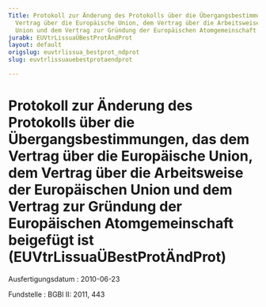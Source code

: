 ```yaml
---
Title: Protokoll zur Änderung des Protokolls über die Übergangsbestimmungen, das dem
  Vertrag über die Europäische Union, dem Vertrag über die Arbeitsweise der Europäischen
  Union und dem Vertrag zur Gründung der Europäischen Atomgemeinschaft beigefügt ist
jurabk: EUVtrLissuaÜBestProtÄndProt
layout: default
origslug: euvtrlissua_bestprot_ndprot
slug: euvtrlissuauebestprotaendprot

---
```


# Protokoll zur Änderung des Protokolls über die Übergangsbestimmungen, das dem Vertrag über die Europäische Union, dem Vertrag über die Arbeitsweise der Europäischen Union und dem Vertrag zur Gründung der Europäischen Atomgemeinschaft beigefügt ist (EUVtrLissuaÜBestProtÄndProt)

Ausfertigungsdatum
:   2010-06-23

Fundstelle
:   BGBl II: 2011, 443

